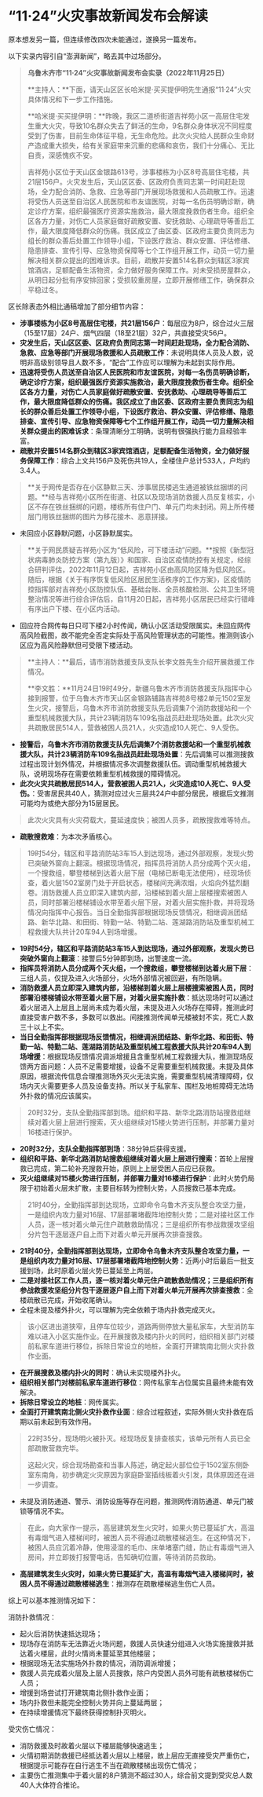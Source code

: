 # “11·24”火灾事故新闻发布会解读


原本想发另一篇，但连续修改四次未能通过，遂换另一篇发布。

以下实录内容引自“澎湃新闻”，略去其中过场部分。

> **乌鲁木齐市“11·24”火灾事故新闻发布会实录（2022年11月25日）**
>
> **主持人：**下面，请天山区区长哈米提·买买提伊明先生通报“11·24”火灾具体情况和下一步工作措施。
>
>  **哈米提·买买提伊明：**昨晚，我区二道桥街道吉祥苑小区一高层住宅发生重大火灾，导致10名群众失去了鲜活的生命，9名群众身体状况不同程度受到了伤害，目前生命体征平稳，无生命危险。此次火灾给人民群众生命财产造成重大损失，给有关家庭带来沉重的悲痛和哀伤，我们十分痛心、无比自责，深感愧疚不安。
>
> 吉祥苑小区位于天山区金银路613号，涉事楼栋为小区8号高层住宅楼，共21层156户。火灾发生后，天山区区委、区政府负责同志第一时间赶赴现场，全力配合消防、急救、应急等部门开展现场救援和人员疏散工作。迅速将受伤人员送至自治区人民医院和市友谊医院，对每一名伤员明确诊断，确定诊疗方案，组织最强医疗资源实施救治，最大限度挽救伤者生命。组织全区各方力量，对伤亡人员家庭做好疏散安置、安抚救助、心理疏导等善后工作，最大限度降低群众的伤痛。我区成立了由区委、区政府主要负责同志为组长的群众善后处置工作领导小组，下设医疗救治、群众安置、评估修缮、隐患排查、宣传引导、应急物资保障等七个工作组开展工作，动员一切力量解决相关群众提出的困难诉求。目前，疏散并安置514名群众到辖区3家宾馆酒店，足额配备生活物资，全力做好服务保障工作。对未受损房屋群众，从明日起分批有序安排回家；受损较重房屋，立即开展修缮工作，确保群众平稳过冬。

区长除表态外相比通稿增加了部分细节内容：

* **涉事楼栋为小区8号高层住宅楼，共21层156户**：每层应为8户，综合过火三层（15至17层）24户、烟气四层（18至21层）32户，共直接受灾56户。
* **灾发生后，天山区区委、区政府负责同志第一时间赶赴现场，全力配合消防、急救、应急等部门开展现场救援和人员疏散工作**：未说明具体人员及人数，说明非高级别领导且人数不多，“配合”工作应可以理解为未起到实际作用。
* **迅速将受伤人员送至自治区人民医院和市友谊医院，对每一名伤员明确诊断，确定诊疗方案，组织最强医疗资源实施救治，最大限度挽救伤者生命。组织全区各方力量，对伤亡人员家庭做好疏散安置、安抚救助、心理疏导等善后工作，最大限度降低群众的伤痛。我区成立了由区委、区政府主要负责同志为组长的群众善后处置工作领导小组，下设医疗救治、群众安置、评估修缮、隐患排查、宣传引导、应急物资保障等七个工作组开展工作，动员一切力量解决相关群众提出的困难诉求**：条理清晰分工明确，说明有很强执行能力且经验丰富。
* **疏散并安置514名群众到辖区3家宾馆酒店，足额配备生活物资，全力做好服务保障工作**：综合上文共156户及死伤共19人，全楼住户总计533人，户均约3.4人。

> **关于网传是否存在小区静默三天、涉事居民楼逃生通道被铁丝捆绑的问题。**经与吉祥苑小区所在街道、社区以及现场消防救援人员反复核实，小区不存在铁丝捆绑的问题，楼栋所有住户门、单元门均未封闭。网上所传楼层门用铁丝捆绑的图片为移花接木、恶意拼接。

* 未回应小区静默问题，小区静默属实。

> **关于网民质疑吉祥苑小区为“低风险，可下楼活动”问题。**按照《新型冠状病毒肺炎防控方案（第九版）》和国家、自治区疫情防控有关规定，经综合研判评估，2022年11月12日起，吉祥苑小区由高风险区降为低风险区。随后，根据《关于有序恢复低风险区居民生活秩序的工作方案》，区疫情防控指挥部对吉祥苑小区防控队伍、基础台账、全员核酸检测、公共卫生环境整治情况等进行综合评估后，自11月20日起，吉祥苑小区居民已经实行错峰有序出户下楼、在小区内活动。

* 回应符合网传每日只可下楼2小时传闻，确认小区活动受限属实。未回应网传高风险截图，故不能完全否定实际处于高风险管理状态的可能性。推测则该小区应为高风险静默但可受限下楼活动。

> **主持人：**最后，请市消防救援支队支队长李文胜先生介绍开展救援工作情况。
>
> **李文胜：**11月24日19时49分，新疆乌鲁木齐市消防救援支队指挥中心接到报警，位于乌鲁木齐市天山区金银路辅路吉祥苑8号楼2单元1502室发生火灾，接警后，乌鲁木齐市消防救援支队先后调集7个消防救援站和一个重型机械救援大队，共计23辆消防车109名指战员赶赴现场处置。此次火灾共疏散居民514人，营救被困人员21人，火灾造成10人死亡、9人受伤。

* **接警后，乌鲁木齐市消防救援支队先后调集7个消防救援站和一个重型机械救援大队，共计23辆消防车109名指战员赶赴现场处置**：先后调集可以推测搜救过程出现计划外情况，并根据情况多次调整救援队伍。调动重型机械救援大队，说明现场存在需要依赖重型机械救援的障碍情况。
* **此次火灾共疏散居民514人，营救被困人员21人，火灾造成10人死亡、9人受伤。**：受害居民共40人，猜测对应过火三层共24户中部分居民，根据后文推测可能均为或绝大部分为15层居民。

> 此次火灾具有火灾荷载大，蔓延速度快；被困人员多，疏散搜救难等特点。

* **疏散搜救难**：为本次矛盾核心。

> 19时54分，辖区和平路消防站3车15人到达现场，通过外部观察，发现火势已突破外窗向上翻滚。根据现场情况，指挥员将消防人员分成两个灭火组，一个搜救组，攀登楼梯到达着火层下层（电梯已断电无法使用），经现场侦查，着火层1502室房门处于开启状态，楼梯间充满浓烟，火焰向外猛烈翻卷。消防救援人员立即深入建筑内部，沿楼梯到着火层上层楼搜索被困人员，同时部署沿楼梯铺设水带至着火层下层，对着火层实施扑救，并将现场情况向指挥中心报告。当日全勤指挥部根据现场反馈情况，相继调派团结路、新华北路、和田街、特勤一站、特勤二站、莲湖路消防站及重型机械工程救援大队共计20车94人到场增援。

* **19时54分，辖区和平路消防站3车15人到达现场，通过外部观察，发现火势已突破外窗向上翻滚**：接警后5分钟即到场，出警速度一流。
* **指挥员将消防人员分成两个灭火组，一个搜救组，攀登楼梯到达着火层下层**：三组人员，仅提及进入火场部分，火场外部情况被回避，有所隐瞒。
* **消防救援人员立即深入建筑内部，沿楼梯到着火层上层楼搜索被困人员，同时部署沿楼梯铺设水带至着火层下层，对着火层实施扑救**：抵达现场时可以通过着火层进入上层且上层尚未成为着火层，未提及进入火场存在障碍，推测此时直接受害户数不多，多数可以救出。间接推测传闻单元楼被封不实，死亡人数三十以上不实。
* **当日全勤指挥部根据现场反馈情况，相继调派团结路、新华北路、和田街、特勤一站、特勤二站、莲湖路消防站及重型机械工程救援大队共计20车94人到场增援**：根据现场反馈情况调派增援且含重型机械工程救援大队，推测现场反馈两方面问题：人员不足需要增援，设备不足需要重型机械救援。未提及具体原因，根据流传信息合理推测场外灭火无法实施，需要重型机械清理障碍，仅场内灭火需要更多人员及设备支持。所以关于私家车、围栏及地桩障碍无法场外扑救的情况应该属实。

> 20时32分，支队全勤指挥部到场。组织和平路、新华北路消防站搜救组继续对着火层上层进行搜索，灭火组继续对15楼火势进行压制，并部署力量对16楼进行保护。

* **20时32分，支队全勤指挥部到场**：38分钟后获得支援。
* **组织和平路、新华北路消防站搜救组继续对着火层上层进行搜索**：首轮上层搜救已完成，第二轮补充搜救开始，原则上上层受困人员应已获救。
* **灭火组继续对15楼火势进行压制，并部署力量对16楼进行保护**：此时火势仍局限于初始着火层未扩散，主要目标转为控制火势，人员搜救已基本完成。

> 21时40分，全勤指挥部到达现场，立即命令乌鲁木齐支队整合攻坚力量，一是组织内攻力量对16层、17层部署堵截阵地控制火势；二是对接社区工作人员，逐一核对着火单元住户疏散救助情况；三是组织所有参战救援攻坚组分片包干逐层逐户自上而下对着火单元开展再次排查搜救。

* **21时40分，全勤指挥部到达现场，立即命令乌鲁木齐支队整合攻坚力量，一是组织内攻力量对16层、17层部署堵截阵地控制火势**：近两小时后最后一批支援到场，此时原着火层火势已蔓延至上两层。
* **二是对接社区工作人员，逐一核对着火单元住户疏散救助情况；三是组织所有参战救援攻坚组分片包干逐层逐户自上而下对着火单元开展再次排查搜救**：全楼疏散已完成，开始收尾确认。
* 全程未提及楼外扑火，可以理解为完全依赖于场内扑救完成灭火。

> 该小区进出道狭窄，且停车位较少，道路两侧停放大量私家车，大型消防车难以进入小区实施作业。在开展搜救及楼内扑火的同时，组织相关部门对楼前私家车道进行移位，拆除日常设立的地桩，全面打开建筑南北侧火灾扑救作业面。

* **在开展搜救及楼内扑火的同时**：确认未实现楼外扑火。
* **组织相关部门对楼前私家车道进行移位**：网传私家车占位属实且最终未能有效解决。
* **拆除日常设立的地桩**：网传属实。
* **全面打开建筑南北侧火灾扑救作业面**：综合过程叙述，实际外侧火灾扑救在后期以前未起到有效作用。

> 22时35分，现场明火被扑灭。经现场反复排查核实，该单元所有人员已全部疏散营救完毕。
>
> 这起火灾，综合现场勘查和当事人陈述，确定起火部位位于1502室东侧卧室东南角，初步确定火灾原因为家庭卧室插线板着火引发，具体原因还在进一步调查。

* 未提及消防通道、警示、消防设施等存在问题，推测网传消防通道、单元门被锁等情况不实。

> 在此，向大家作一提示，高层建筑发生火灾时，如果火势已蔓延扩大，高温有毒烟气进入楼梯间时，被困人员不得通过疏散楼梯逃生。在这种情况下，被困人员应沉着冷静，使用浸湿的毛巾、床单堵塞门缝，防止有毒烟气进入房间，并立即拨打报警电话，告知确切位置，等待消防员救助。

* **高层建筑发生火灾时，如果火势已蔓延扩大，高温有毒烟气进入楼梯间时，被困人员不得通过疏散楼梯逃生**：推测存在疏散楼梯逃生伤亡人员。

综上可以基本推测情况如下：

消防扑救情况：

* 起火后消防快速抵达现场；
* 现场存在消防车无法靠近火场问题，救援人员快速分组进入火场实施搜救并抵达着火楼层，此时火情尚未蔓延至其他楼层；
* 根据现场无法实施场外扑救的情况，消防调派增援；
* 救援人员完成着火层及上层人员搜救，除户内受困人员外可能有疏散楼梯伤亡人员；
* 增援到场尝试打开建筑南北侧扑救作业面；
* 场内扑救但未能完全控制火势并向上蔓延两层；
* 在持续增援情况下最终获得控制扑灭明火。

受灾伤亡情况：

* 消防救援及时故着火层以下楼层能够快速逃生；
* 火情初期消防救援已经抵达着火层以上楼层，故上层应无直接受灾严重伤亡，根据提示可能存在自行逃生不当在疏散楼梯出现伤亡情况；
* 主要伤亡推测集中于着火层的8户猜测不超过30人，综合前文提到受灾总人数40人大体符合推论。

